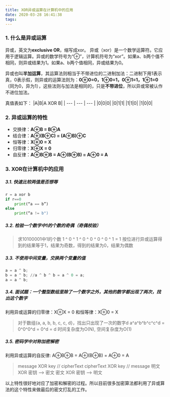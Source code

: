 ```yaml
---
title: XOR异或运算在计算机中的应用
date: 2020-03-28 16:41:38
tags:
---
```


### 1. 什么是异或运算
异或，英文为**exclusive OR**，缩写成xor。
异或（xor）是一个数学运算符。它应用于逻辑运算。异或的数学符号为“⊕”，计算机符号为“xor”。如果a、b两个值不相同，则异或结果为1。如果a、b两个值相同，异或结果为0。

异或也叫**半加运算**，其运算法则相当于不带进位的二进制加法：二进制下用1表示真，0表示假，则异或的运算法则为：**0⊕0=0，1⊕0=1，0⊕1=1，1⊕1=0**（同为0，异为1），这些法则与加法是相同的，只是**不带进位**，所以异或常被认作不进位加法。
<!-- more -->

真值表如下：
|A|B|A XOR B|
| --- | --- | --- |
|0|0|0|
|0|1|1|
|1|1|0|
|1|0|0|
### 2. 异或运算的特性

* 交换律：**A⊕B = B⊕A**
* 结合律：**A⊕(B⊕C) = (A⊕B)⊕C**
* 恒等律：**X⊕0 = X**
* 归零律：**X⊕X = 0**
* 自反律：**A⊕B⊕B = A⊕(B⊕B) = A⊕0 = A**

### 3. XOR在计算机中的应用

##### 3.1. 快速比较两值是否想等

```Python
r = a xor b
if r==0 
    print(“a == b”)
else
    print(“a != b")
```

##### 3.2. 检验一个数字中1的个数的奇偶（奇偶校验）

>求10100001中1的个数
>1 ^ 0 ^ 1 ^ 0 ^ 0 ^ 0 ^ 0 ^ 1 = 1
>按位进行异或运算得到的结果等于1，结果为奇数，得到的结果为0，结果为偶数

##### 3.3. 不使用中间变量，交换两个变量的值
```Python
a = a ^ b;
b = a ^ b; //a ^ b ^ b = a ^ 0 = a;
a = a ^ b;
```

##### 3.4. 面试题：一个整型数组里除了一个数字之外，其他的数字都出现了两次，找出这个数字
利用异或运算的归零律：X⊕X = 0 和恒等律：X⊕0 = X

>对于数组{a, a, b, b, c, c, d}，找出只出现了一次的数字d
>a^a^b^b^c^c^d
>= 0^0^0^d
>= 0^d
>= d
>时间复杂度为O(N), 空间复杂度为O(1)

##### 3.5. 密码学中对称加密解密
利用异或运算的自反律: A⊕B⊕B = A⊕(B⊕B) = A⊕0 = A
>message XOR key // cipherText
>cipherText XOR key // message
>明文 XOR 密钥 --> 密文
>密文 XOR 密钥 --> 明文

以上特性很好地对应了加密和解密的过程。所以目前很多加密算法都利用了异或算法的这个特性来做最后的密文打乱的工作。
